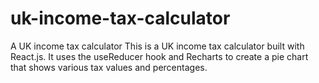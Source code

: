 # uk-income-tax-calculator

A UK income tax calculator
This is a UK income tax calculator built with React.js. It uses the useReducer hook and Recharts to create a pie chart that shows various tax values and percentages.
